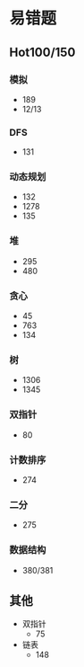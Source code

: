 # 易错题

## Hot100/150

### 模拟

- 189
- 12/13

### DFS

- 131

### 动态规划

- 132
- 1278
- 135

### 堆

- 295
- 480

### 贪心

- 45
- 763
- 134

### 树

- 1306
- 1345

### 双指针

- 80

### 计数排序

- 274

### 二分

- 275

### 数据结构

- 380/381

## 其他

- 双指针
  - 75
- 链表
  - 148
